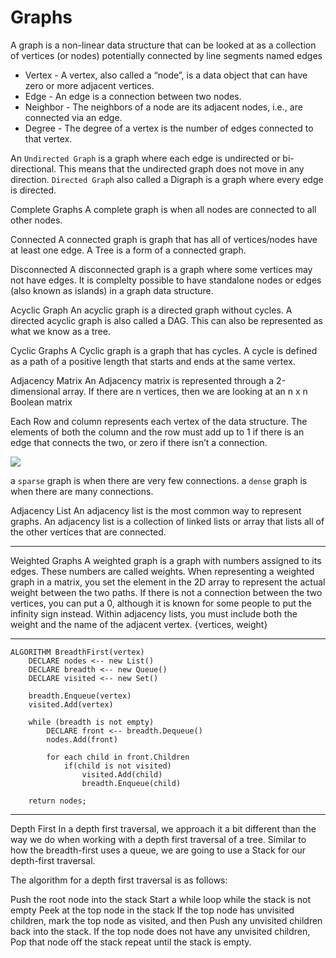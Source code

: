 # Graphs

A graph is a non-linear data structure that can be looked at as a collection of vertices (or nodes) potentially connected by line segments named edges

- Vertex - A vertex, also called a “node”, is a data object that can have zero or more adjacent vertices.
- Edge - An edge is a connection between two nodes.
- Neighbor - The neighbors of a node are its adjacent nodes, i.e., are connected via an edge.
- Degree - The degree of a vertex is the number of edges connected to that vertex.

An `Undirected Graph` is a graph where each edge is undirected or bi-directional. This means that the undirected graph does not move in any direction.
`Directed Graph` also called a Digraph is a graph where every edge is directed.

Complete Graphs
A complete graph is when all nodes are connected to all other nodes.

Connected
A connected graph is graph that has all of vertices/nodes have at least one edge. A Tree is a form of a connected graph.

Disconnected
A disconnected graph is a graph where some vertices may not have edges. It is complelty possible to have standalone nodes or edges (also known as islands) in a graph data structure.

Acyclic Graph
An acyclic graph is a directed graph without cycles. A directed acyclic graph is also called a DAG. This can also be represented as what we know as a tree.

Cyclic Graphs
A Cyclic graph is a graph that has cycles.
A cycle is defined as a path of a positive length that starts and ends at the same vertex.

Adjacency Matrix
An Adjacency matrix is represented through a 2-dimensional array. If there are n vertices, then we are looking at an n x n Boolean matrix

Each Row and column represents each vertex of the data structure. The elements of both the column and the row must add up to 1 if there is an edge that connects the two, or zero if there isn’t a connection.

![](https://static.javatpoint.com/ds/images/sequential-representation.png)

a `sparse` graph is when there are very few connections. a `dense` graph is when there are many connections.

Adjacency List
An adjacency list is the most common way to represent graphs.
An adjacency list is a collection of linked lists or array that lists all of the other vertices that are connected.

---

Weighted Graphs
A weighted graph is a graph with numbers assigned to its edges. These numbers are called weights.
When representing a weighted graph in a matrix, you set the element in the 2D array to represent the actual weight between the two paths. If there is not a connection between the two vertices, you can put a 0, although it is known for some people to put the infinity sign instead.
Within adjacency lists, you must include both the weight and the name of the adjacent vertex. {vertices, weight}

---

```
ALGORITHM BreadthFirst(vertex)
    DECLARE nodes <-- new List()
    DECLARE breadth <-- new Queue()
    DECLARE visited <-- new Set()

    breadth.Enqueue(vertex)
    visited.Add(vertex)

    while (breadth is not empty)
        DECLARE front <-- breadth.Dequeue()
        nodes.Add(front)

        for each child in front.Children
            if(child is not visited)
                visited.Add(child)
                breadth.Enqueue(child)

    return nodes;
```

---

Depth First
In a depth first traversal, we approach it a bit different than the way we do when working with a depth first traversal of a tree. Similar to how the breadth-first uses a queue, we are going to use a Stack for our depth-first traversal.

The algorithm for a depth first traversal is as follows:

Push the root node into the stack
Start a while loop while the stack is not empty
Peek at the top node in the stack
If the top node has unvisited children, mark the top node as visited, and then Push any unvisited children back into the stack.
If the top node does not have any unvisited children, Pop that node off the stack
repeat until the stack is empty.
